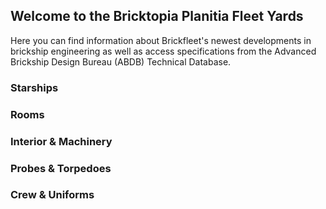 ## Welcome to the Bricktopia Planitia Fleet Yards

Here you can find information about Brickfleet's newest developments in brickship engineering as well as access specifications from the Advanced Brickship Design Bureau (ABDB) Technical Database.

### Starships

### Rooms ###

### Interior & Machinery ###

### Probes & Torpedoes ###

### Crew & Uniforms ###
